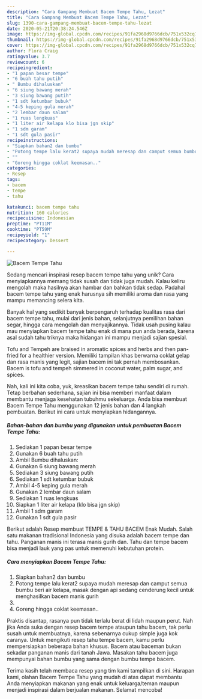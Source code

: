 ```yaml
---
description: "Cara Gampang Membuat Bacem Tempe Tahu, Lezat"
title: "Cara Gampang Membuat Bacem Tempe Tahu, Lezat"
slug: 1390-cara-gampang-membuat-bacem-tempe-tahu-lezat
date: 2020-05-21T20:38:24.546Z
image: https://img-global.cpcdn.com/recipes/91fa2968d9766dcb/751x532cq70/bacem-tempe-tahu-foto-resep-utama.jpg
thumbnail: https://img-global.cpcdn.com/recipes/91fa2968d9766dcb/751x532cq70/bacem-tempe-tahu-foto-resep-utama.jpg
cover: https://img-global.cpcdn.com/recipes/91fa2968d9766dcb/751x532cq70/bacem-tempe-tahu-foto-resep-utama.jpg
author: Flora Craig
ratingvalue: 3.7
reviewcount: 6
recipeingredient:
- "1 papan besar tempe"
- "6 buah tahu putih"
- " Bumbu dihaluskan"
- "6 siung bawang merah"
- "3 siung bawang putih"
- "1 sdt ketumbar bubuk"
- "4-5 keping gula merah"
- "2 lembar daun salam"
- "1 ruas lengkuas"
- "1 liter air kelapa klo bisa jgn skip"
- "1 sdm garam"
- "1 sdt gula pasir"
recipeinstructions:
- "Siapkan bahan2 dan bumbu"
- "Potong tempe lalu kerat2 supaya mudah meresap dan camput semua bumbu beri air kelapa, masak dengan api sedang cenderung kecil untuk menghasilkan bacem manis gurih"
- ""
- "Goreng hingga coklat keemasan.."
categories:
- Resep
tags:
- bacem
- tempe
- tahu

katakunci: bacem tempe tahu 
nutrition: 160 calories
recipecuisine: Indonesian
preptime: "PT11M"
cooktime: "PT59M"
recipeyield: "1"
recipecategory: Dessert

---
```



![Bacem Tempe Tahu](https://img-global.cpcdn.com/recipes/91fa2968d9766dcb/751x532cq70/bacem-tempe-tahu-foto-resep-utama.jpg)

Sedang mencari inspirasi resep bacem tempe tahu yang unik? Cara menyiapkannya memang tidak susah dan tidak juga mudah. Kalau keliru mengolah maka hasilnya akan hambar dan bahkan tidak sedap. Padahal bacem tempe tahu yang enak harusnya sih memiliki aroma dan rasa yang mampu memancing selera kita.

Banyak hal yang sedikit banyak berpengaruh terhadap kualitas rasa dari bacem tempe tahu, mulai dari jenis bahan, selanjutnya pemilihan bahan segar, hingga cara mengolah dan menyajikannya. Tidak usah pusing kalau mau menyiapkan bacem tempe tahu enak di mana pun anda berada, karena asal sudah tahu triknya maka hidangan ini mampu menjadi sajian spesial.

Tofu and Tempeh are braised in aromatic spices and herbs and then pan-fried for a healthier version. Memiliki tampilan khas berwarna coklat gelap dan rasa manis yang legit, sajian bacem ini tak pernah membosankan. Bacem is tofu and tempeh simmered in coconut water, palm sugar, and spices.


Nah, kali ini kita coba, yuk, kreasikan bacem tempe tahu sendiri di rumah. Tetap berbahan sederhana, sajian ini bisa memberi manfaat dalam membantu menjaga kesehatan tubuhmu sekeluarga. Anda bisa membuat Bacem Tempe Tahu menggunakan 12 jenis bahan dan 4 langkah pembuatan. Berikut ini cara untuk menyiapkan hidangannya.

<!--inarticleads1-->

##### Bahan-bahan dan bumbu yang digunakan untuk pembuatan Bacem Tempe Tahu:

1. Sediakan 1 papan besar tempe
1. Gunakan 6 buah tahu putih
1. Ambil  Bumbu dihaluskan:
1. Gunakan 6 siung bawang merah
1. Sediakan 3 siung bawang putih
1. Sediakan 1 sdt ketumbar bubuk
1. Ambil 4-5 keping gula merah
1. Gunakan 2 lembar daun salam
1. Sediakan 1 ruas lengkuas
1. Siapkan 1 liter air kelapa (klo bisa jgn skip)
1. Ambil 1 sdm garam
1. Gunakan 1 sdt gula pasir


Berikut adalah Resep membuat TEMPE &amp; TAHU BACEM Enak Mudah. Salah satu makanan tradisional Indonesia yang disuka adalah bacem tempe dan tahu. Panganan manis ini terasa manis gurih dan. Tahu dan tempe bacem bisa menjadi lauk yang pas untuk memenuhi kebutuhan protein. 

<!--inarticleads2-->

##### Cara menyiapkan Bacem Tempe Tahu:

1. Siapkan bahan2 dan bumbu
1. Potong tempe lalu kerat2 supaya mudah meresap dan camput semua bumbu beri air kelapa, masak dengan api sedang cenderung kecil untuk menghasilkan bacem manis gurih
1. 
1. Goreng hingga coklat keemasan..


Praktis disantap, rasanya pun tidak terlalu berat di lidah maupun perut. Nah jika Anda suka dengan resep bacem tempe ataupun tahu bacem, tak perlu susah untuk membuatnya, karena sebenarnya cukup simple juga kok caranya. Untuk mengikuti resep tahu tempe bacem, kamu perlu mempersiapkan beberapa bahan khusus. Bacem atau baceman bukan sekadar panganan manis dari tanah Jawa. Masakan tahu bacem juga mempunyai bahan bumbu yang sama dengan bumbu tempe bacem. 

Terima kasih telah membaca resep yang tim kami tampilkan di sini. Harapan kami, olahan Bacem Tempe Tahu yang mudah di atas dapat membantu Anda menyiapkan makanan yang enak untuk keluarga/teman maupun menjadi inspirasi dalam berjualan makanan. Selamat mencoba!

